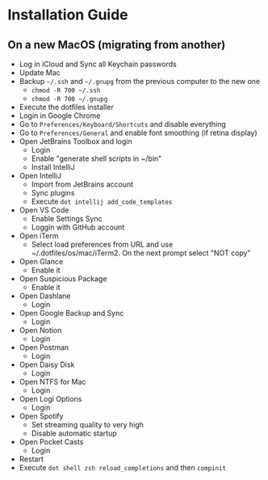 # Installation Guide

## On a new MacOS (migrating from another)

* Log in iCloud and Sync all Keychain passwords
* Update Mac
* Backup `~/.ssh` and `~/.gnupg` from the previous computer to the new one
  * `chmod -R 700 ~/.ssh`
  * `chmod -R 700 ~/.gnupg`
* Execute the dotfiles installer
* Login in Google Chrome
* Go to `Preferences/Keyboard/Shortcuts` and disable everything
* Go to `Preferences/General` and enable font smoothing (if retina display)
* Open JetBrains Toolbox and login
  * Login
  * Enable "generate shell scripts in ~/bin"
  * Install IntelliJ
* Open IntelliJ
  * Import from JetBrains account
  * Sync plugins
  * Execute `dot intellij add_code_templates`
* Open VS Code
  * Enable Settings Sync
  * Loggin with GitHub account
* Open iTerm
  * Select load preferences from URL and use ~/.dotfiles/os/mac/iTerm2. On the next prompt select "NOT copy"
* Open Glance
  * Enable it
* Open Suspicious Package
  * Enable it
* Open Dashlane
  * Login
* Open Google Backup and Sync
  * Login
* Open Notion
  * Login
* Open Postman
  * Login
* Open Daisy Disk
  * Login
* Open NTFS for Mac
  * Login
* Open Logi Options
  * Login
* Open Spotify
  * Set streaming quality to very high
  * Disable automatic startup
* Open Pocket Casts
  * Login
* Restart
* Execute `dot shell zsh reload_completions` and then `compinit`
